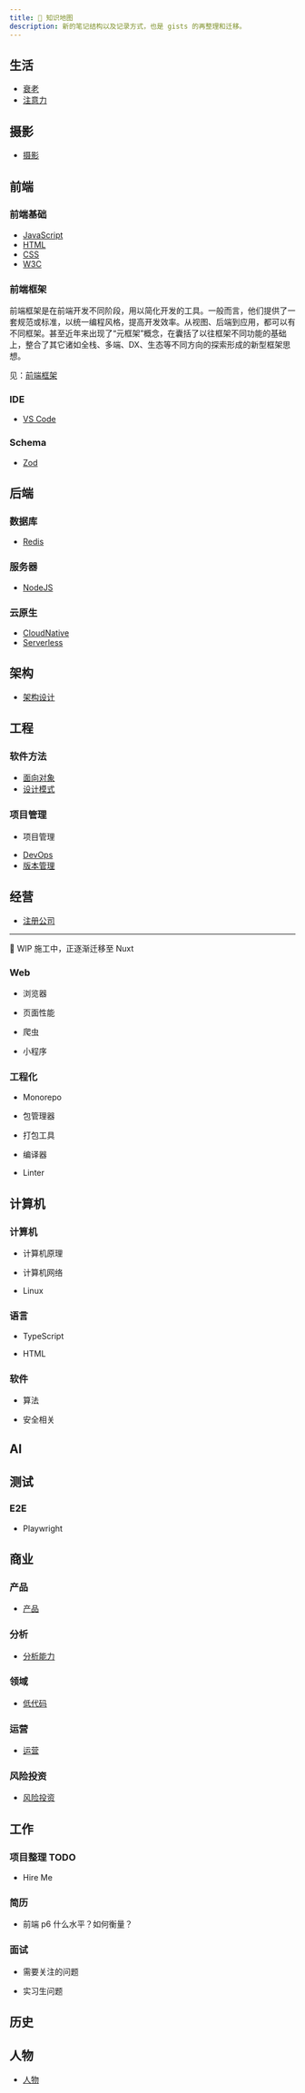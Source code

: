 ```yaml
---
title: 🏁 知识地图
description: 新的笔记结构以及记录方式，也是 gists 的再整理和迁移。
---
```


## 生活

* [衰老](/maps/_biology/aging)
* [注意力](/maps/_biology/attention)

## 摄影

* [摄影](/maps/_photography)

## 前端

### 前端基础

* [JavaScript](/maps/_frontend/javascript)
* [HTML](/maps/_frontend/html)
* [CSS](/maps/_frontend/css)
* [W3C](/maps/_frontend/w3c)

### 前端框架

前端框架是在前端开发不同阶段，用以简化开发的工具。一般而言，他们提供了一套规范或标准，以统一编程风格，提高开发效率。从视图、后端到应用，都可以有不同框架。甚至近年来出现了“元框架”概念，在囊括了以往框架不同功能的基础上，整合了其它诸如全栈、多端、DX、生态等不同方向的探索形成的新型框架思想。

见：[前端框架](/maps/_framework)

### IDE

* [VS Code](/maps/_ide/vscode)

### Schema

* [Zod](/maps/_schema/zod)

## 后端

### 数据库

* [Redis](/maps/_database/redis)
<!-- EdgeDB -->
<!-- (/maps/_database/mongodb) -->

### 服务器

* [NodeJS](/maps/_server/nodejs)

### 云原生

- [CloudNative](/maps/_cloud-native/cloud-native)
- [Serverless](/maps/_cloud-native/serverless)

## 架构

- [架构设计](/maps/_architecture)

## 工程

### 软件方法

* [面向对象](/maps/_oop/oop)
* [设计模式](/maps/_software/design-patterns)

### 项目管理

* 项目管理
<!-- /maps/_manage/project-management -->
- [DevOps](/maps/_devops/devops)
- [版本管理](/maps/_devops/version-control)

## 经营

- [注册公司](/maps/_company/company)

---

🚧 WIP 施工中，正逐渐迁移至 Nuxt 

### Web

* 浏览器
<!-- /maps/_web/browser/index -->
* 页面性能
<!-- /maps/_web/performance -->
* 爬虫
<!-- /maps/_web/crawler -->
* 小程序
<!-- /maps/_web/miniapp -->

### 工程化

* Monorepo
<!-- /maps/_workflow/monorepo -->
* 包管理器
<!-- /maps/_workflow/package-manager/index -->
* 打包工具
<!-- /maps/_workflow/packer/index -->
* 编译器
<!-- /maps/_workflow/compiler -->
* Linter
<!-- linter -->

## 计算机

### 计算机

* 计算机原理
<!-- /maps/_computer/computer -->
* 计算机网络
<!-- /maps/_computer/network -->
* Linux
<!-- /maps/_linux/linux -->

### 语言

* TypeScript
<!-- /maps/_typescript/typescript -->
* HTML
<!-- /maps/_html/html-extends -->

### 软件

<!-- * [数据结构](xxx>
<!-- /maps/_computer/data-structure) -- -->
* 算法
<!-- /maps/_computer/algorithm -->
* 安全相关
<!-- /maps/_computer/security -->

## AI

<!-- * [AIGC](/maps/_machine-learning/ai) -->

## 测试

### E2E

* Playwright
<!-- /maps/_test/tools/playwright -->

## 商业

### 产品

* [产品](/maps/_business/product)

### 分析

* [分析能力](/maps/_business/business-analysis)

<!-- [TODO，PaaS]() -->
<!-- https://azure.microsoft.com/zh-cn/resources/cloud-computing-dictionary/what-is-paas/ -->

<!-- https://mgear-image.oss-cn-shanghai.aliyuncs.com/image/other/20220710210532.png -->

### 领域

* [低代码](/maps/_business/low-code)

### 运营

* [运营](/maps/_business/operation)

### 风险投资

* [风险投资](/maps/_business/venture-capital)

## 工作

### 项目整理 TODO

* Hire Me
<!-- /hire-me/index -->

### 简历

* 前端 p6 什么水平？如何衡量？
<!-- https://www.zhihu.com/question/61281984/answer/1306626251 -->

### 面试

* 需要关注的问题
<!-- /maps/_hire/reverse-interview -->
* 实习生问题
<!-- /maps/_hire/intern -->

## 历史

## 人物

* [人物](/maps/_person)
